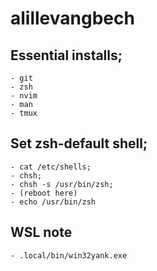 # **alillevangbech**

## Essential installs;
	- git
	- zsh
	- nvim
	- man
	- tmux

## Set zsh-default shell;
	- cat /etc/shells;
	- chsh;
	- chsh -s /usr/bin/zsh;
	- (reboot here)
	- echo /usr/bin/zsh

## WSL note
    - .local/bin/win32yank.exe
